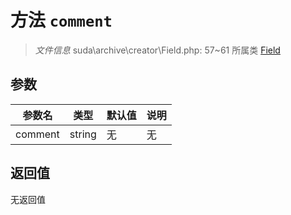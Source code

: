 # 方法 `comment`

> *文件信息* suda\archive\creator\Field.php: 57~61
> 所属类 [Field](../Field.md)




## 参数


| 参数名 | 类型 | 默认值 | 说明 |
|--------|-----|-------|-------|
| comment |  string | 无 | 无 |



## 返回值

无返回值
